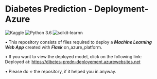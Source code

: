 # Diabetes Prediction - Deployment-Azure
![Kaggle](https://img.shields.io/badge/Dataset-Kaggle-blue.svg) ![Python 3.6](https://img.shields.io/badge/Python-3.6-brightgreen.svg) ![scikit-learnn](https://img.shields.io/badge/Library-Scikit_Learn-orange.svg)

• This repository consists of files required to deploy a ___Machine Learning Web App___ created with ___Flask___ on_azure_platform.

• If you want to view the deployed model, click on the following link:
Deployed at: https://dibetes-predn-deployement.azurewebsites.net


• Please do ⭐ the repository, if it helped you in anyway.

